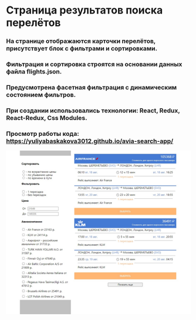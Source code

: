 # Cтраница результатов поиска перелётов

### На странице отображаются карточки перелётов, присутствует блок с фильтрами и сортировками.
### Фильтрация и сортировка строятся на основании данных файла flights.json.
### Предусмотрена фасетная фильтрация с динамическим состоянием фильтров.
### При создании использовались технологии: React, Redux, React-Redux, Css Modules.
### Просмотр работы кода: https://yuliyabaskakova3012.github.io/avia-search-app/

<img src='./src/assets/avia-search.jpg' alt='avia-search-image'>

